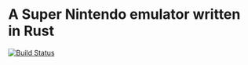 # A Super Nintendo emulator written in Rust

[![Build Status](https://travis-ci.org/jonas-schievink/breeze-emu.svg?branch=master)](https://travis-ci.org/jonas-schievink/breeze-emu)
